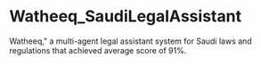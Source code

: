 # Watheeq_SaudiLegalAssistant
Watheeq," a multi-agent legal assistant system for Saudi laws and regulations that achieved average score of 91%. 
